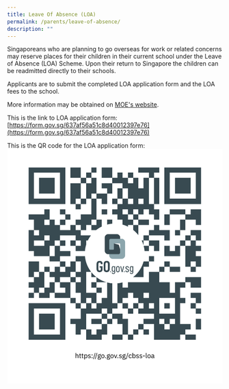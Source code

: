 ```yaml
---
title: Leave Of Absence (LOA)
permalink: /parents/leave-of-absence/
description: ""
---
```

Singaporeans who are planning to go overseas for work or related concerns may reserve places for their children in their current school under the Leave of Absence (LOA) Scheme. Upon their return to Singapore the children can be readmitted directly to their schools.

Applicants are to submit the completed LOA application form and the LOA fees to the school.

More information may be obtained on [MOE's website](https://www.moe.gov.sg/returning-singaporeans).

This is the link to LOA application form:
[https://form.gov.sg/637af56a51c8d40012397e76](https://form.gov.sg/637af56a51c8d40012397e76)

This is the QR code for the LOA application form:
![](/images/CBSS%20LOA%20QR%20Code.jpg)